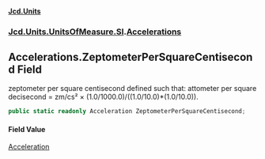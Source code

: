 #### [Jcd.Units](index.md 'index')

### [Jcd.Units.UnitsOfMeasure.SI](Jcd.Units.UnitsOfMeasure.SI.md 'Jcd.Units.UnitsOfMeasure.SI').[Accelerations](Accelerations.md 'Jcd.Units.UnitsOfMeasure.SI.Accelerations')

## Accelerations.ZeptometerPerSquareCentisecond Field

zeptometer per square centisecond defined such that: attometer per square decisecond = zm/cs² ×
(1.0/1000.0)/((1.0/10.0)*(1.0/10.0)).

```csharp
public static readonly Acceleration ZeptometerPerSquareCentisecond;
```

#### Field Value

[Acceleration](Acceleration.md 'Jcd.Units.UnitTypes.Acceleration')